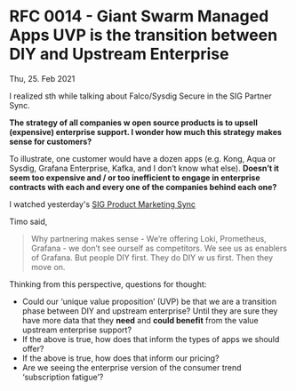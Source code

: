 # RFC 0014 - Giant Swarm Managed Apps UVP is the transition between DIY and Upstream Enterprise 

Thu, 25. Feb 2021

I realized sth while talking about Falco/Sysdig Secure in the SIG Partner Sync.

**The strategy of all companies w open source products is to upsell (expensive) enterprise support. I wonder how much this strategy makes sense for customers?**

To illustrate, one customer would have a dozen apps (e.g. Kong, Aqua or Sysdig, Grafana Enterprise, Kafka, and I don’t know what else). **Doesn’t it seem too expensive and / or too inefficient to engage in enterprise contracts with each and every one of the companies behind each one?**

I watched yesterday's [SIG Product Marketing Sync](https://gigantic.slack.com/archives/C95NTB55M/p1614169617017800?thread_ts=1614158491.014600&cid=C95NTB55M)

Timo said,

> Why partnering makes sense - We’re offering Loki, Prometheus, Grafana - we don’t see ourself as competitors. We see us as enablers of Grafana. But people DIY first. They do DIY w us first. Then they move on.

Thinking from this perspective, questions for thought:

- Could our ‘unique value proposition’ (UVP) be that we are a transition phase between DIY and upstream enterprise? Until they are sure they have more data that they **need** and **could benefit** from the value upstream enterprise support?
- If the above is true, how does that inform the types of apps we should offer?
- If the above is true, how does that inform our pricing?
- Are we seeing the enterprise version of the consumer trend ‘subscription fatigue’?

